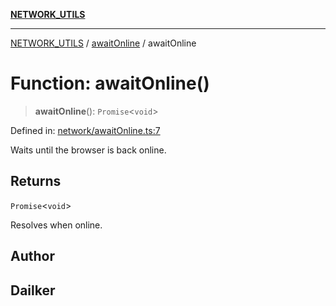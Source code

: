 [**NETWORK_UTILS**](../../README.md)

***

[NETWORK_UTILS](../../README.md) / [awaitOnline](../README.md) / awaitOnline

# Function: awaitOnline()

> **awaitOnline**(): `Promise`\<`void`\>

Defined in: [network/awaitOnline.ts:7](https://github.com/dailker/everyutil/blob/7c30ec40bbb398255a9be572db0a537e8bcb9c11/src/network/awaitOnline.ts#L7)

Waits until the browser is back online.

## Returns

`Promise`\<`void`\>

Resolves when online.

## Author

## Dailker
